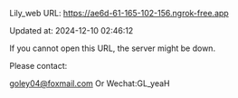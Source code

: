 Lily_web URL: https://ae6d-61-165-102-156.ngrok-free.app

Updated at: 2024-12-10 02:46:12

If you cannot open this URL, the server might be down.

Please contact: 

goley04@foxmail.com Or Wechat:GL_yeaH